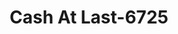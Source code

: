 ---
f_zip-code: 41653
f_state-code: KY
title: Cash At Last-6725
f_phone: 606-886-1800
f_city-only: Prestonsburg
f_address: 1372 N Lake Dr Prestonsburg
f_location-unique-id: '6725'
slug: cash-at-last-6725
updated-on: '2024-05-30T13:46:58.046Z'
created-on: '2024-05-30T13:36:59.803Z'
published-on: '2024-05-30T13:54:32.469Z'
f_city-state: cms/city/prestonsburg-ky.md
f_company: cms/company/cash-at-last.md
f_state: cms/state/kentucky.md
layout: '[payday-loan].html'
tags: payday-loan
---